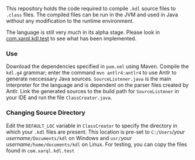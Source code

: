 This repository holds the code required to compile `.kdl` source files to `.class` files. The compiled files can be run in the JVM and used in
Java without any modification to the runtime environment.

The language is still very much in its alpha stage. Please look in [com.xarql.kdl.test](https://github.com/cliserkad/kdl/tree/master/src/com/xarql/kdl/sample)
to see what has been implemented.

### Use
Download the dependencies specified in `pom.xml` using Maven. Compile the `kdl.g4` grammar; enter the command `mvn antlr4:antlr4` to use Antlr 
to generate neccessary Java sources. `SourceListener.java` is the main interpreter for the language and is dependent on the parser files created
by Antlr. Link the generated sources to the build path for `SourceListener` in your IDE and run the file `ClassCreator.java`. 

### Changing Source Directory
Edit the `DEFAULT_LOC` variable in `ClassCreator` to specify the directory in which your `.kdl` files are present. This location is pre-set to 
`C:/Users`/_your username_`/Documents/kdl` on Windows and `usr/`_your username_`/home/documents/kdl` on Linux. For testing, you can copy the files found 
in `com.xarql.kdl.test`
